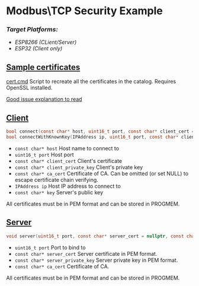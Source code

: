 # Modbus\TCP Security Example

### *Target Platforms:*
- *ESP8266 (CLient/Server)*
- *ESP32 (Client only)*

## [Sample certificates](certs)

[cert.cmd](certs/cert.cmd) Script to recreate all the certificates in the catalog. Requires OpenSSL installed.

[Good issue explanation to read](https://github.com/esp8266/Arduino/issues/6128)

## [Client](client/client.ino)

```c
bool connect(const char* host, uint16_t port, const char* client_cert = nullptr, const char* client_private_key = nullptr, const char* ca_cert = nullptr);
bool connectWithKnownKey(IPAddress ip, uint16_t port, const char* client_cert = nullptr, const char* client_private_key = nullptr, const char* key = nullptr);
```

- `const char* host`    Host name to connect to
- `uint16_t port` Host port
- `const char* client_cert` Client's certificate
- `const char* client_private_key`  Client's private key
- `const char* ca_cert` Certificate of CA. Can be omitted (or set NULL) to escape certificate chain verifying.
- `IPAddress ip`    Host IP address to connect to
- `const char* key` Server's public key

All certificates must be in PEM format and can be stored in PROGMEM.

## [Server](server/server.ino)

```c
void server(uint16_t port, const char* server_cert = nullptr, const char* server_private_key = nullptr, const char* ca_cert = nullptr);
```
- `uint16_t port`   Port to bind to
- `const char* server_cert` Server certificate in PEM format.
- `const char* server_private_key`  Server private key in PEM format.
- `const char* ca_cert` Certificate of CA.

All certificates must be in PEM format and can be stored in PROGMEM.
